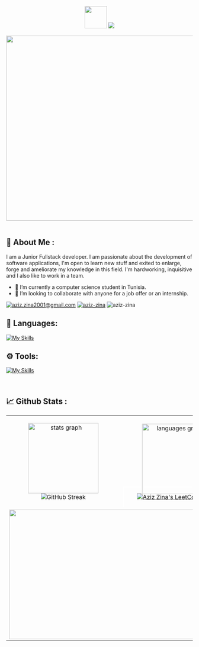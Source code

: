 
<div align="center">
  <img src="https://media.giphy.com/media/hvRJCLFzcasrR4ia7z/giphy.gif" width="60px"/>
  <img src="https://readme-typing-svg.herokuapp.com/?lines=Hello,+I'm+Aziz+Zina+!&center=true&size=30">
</div>

<br>
<div align="center">
  <img src="https://github.com/Anmol-Baranwal/Cool-GIFs-For-GitHub/assets/74038190/7d484dc9-68a9-4ee6-a767-aea59035c12d" width="900" height="500"/>
</div>  
<br>

## 👤 About Me :
I am a Junior Fullstack developer. I am passionate about the development of software applications, I'm open to learn new stuff and exited to enlarge, forge and ameliorate my knowledge in this field. I'm hardworking, inquisitive and I also like to work in a team. 
- 🔭 I’m currently a computer science student in Tunisia.  
- 🤝 I’m looking to collaborate with anyone for a job offer or an internship.

<a href="mailto: aziz.zina2001@gmail.com" target="blank"><img src="https://img.shields.io/badge/Gmail-D14836?style=for-the-badge&logo=gmail&logoColor=white" alt="aziz.zina2001@gmail.com" /></a>
<a href="https://www.linkedin.com/in/aziz-zina/" target="blank"><img src="https://img.shields.io/badge/LinkedIn-2b5bcc?style=for-the-badge&logo=LinkedIn&logoColor=white" alt="aziz-zina" /></a>
<img src="https://komarev.com/ghpvc/?username=aziz-zina&style=for-the-badge" alt="aziz-zina" />
  <br>

## 🚀 Languages:

[![My Skills](https://skillicons.dev/icons?i=js,html,css,c,py,php,java,typescript,angular,nodejs,express,spring,mongodb,postgres,androidstudio)](https://skillicons.dev)

## ⚙️ Tools:
[![My Skills](https://skillicons.dev/icons?i=git,github,bitbucket,docker,postman)](https://skillicons.dev)

<br>


## 📈 Github Stats :
<table align="center">
<tr border="none">
<td width="50%" align="center">
  
  <img src="https://github-readme-stats.vercel.app/api?username=aziz-zina&hide_title=false&hide_rank=false&show_icons=true&include_all_commits=true&count_private=true&card_width=370&disable_animations=false&theme=dark&locale=en&hide_border=false" height="190" alt="stats graph"  />
  <br>
  <img src="https://streak-stats.demolab.com?user=aziz-zina&theme=dark" alt="GitHub Streak"/>
</td>

<td width="50%" align="center">
  <br>
  <img style="margin-bottom: -20px;" src="https://github-readme-stats.vercel.app/api/top-langs?username=aziz-zina&locale=en&hide_title=false&layout=compact&card_width=370&langs_count=5&theme=dark&hide_border=false" height="190" alt="languages graph"  />
  <br>
  <div align="center" style="border: 2px solid white;">
    
  [![Aziz Zina's LeetCode Stats](https://leetcode-stats.vercel.app/api?username=aziz-zina&theme=Dark)](https://github.com/JeremyTsaii/leetcode-stats)
  </div>
  
  </td>
</tr>
<tr>
  <td colspan="2" align="center">
      <img height="350px" width="600px" src="https://github-readme-activity-graph.vercel.app/graph?username=aziz-zina&theme=github-compact&radius=8&area=true">
  </td>
</tr>
</table>

<br clear="both">


